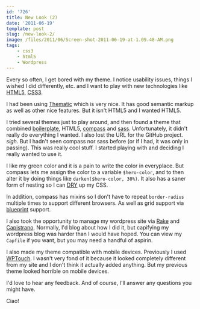 ```yaml
---
id: '726'
title: New Look (2)
date: '2011-06-19'
template: post
slug: /new-look-2/
image: /files/2011/06/Screen-shot-2011-06-19-at-1.09.48-AM.png
tags:
    - css3
    - html5
    - Wordpress
---
```


Every so often, I get bored with my theme. I notice usability issues, things I
wished I did differently, etc. and I want to play with new technologies like
[HTML5](http://www.html5rocks.com/), [CSS3](http://www.css3.info/).

I had been using [Thematic](http://themeshaper.com/thematic/) which is very
nice. It has good semantic markup as well as other nice features. But it isn't
HTML5 and I wanted HTML5.

<!-- more -->

I tried several themes just to play around, and then found a theme that
combined [boilerplate](http://aarontgrogg.com/boilerplate/), HTML5,
[compass](http://compass-style.org/reference/compass/) and
[sass](http://sass-lang.com/). Unfortunately, it didn't really do everything I
wanted. I also lost the URL for the GitHub project. _sigh_. But I hadn't seen
compass nor sass before (or if I had, it was only in passing). This was really
cool stuff. I started playing with and deciding I really wanted to use it.

I like my green color and it is a pain to write the color in everyplace. But
compass lets me assign the color to a variable `$hero-color`, and to then
alter it by doing things like `darken($hero-color, 30%)`. It also has a saner
form of nesting so I can
[DRY](http://en.wikipedia.org/wiki/Don't_repeat_yourself) up my CSS.

In addition, compass has mixins so I don't have to repeat `border-radius`
multiple times to support different browsers. As well as grid support via
[blueprint](http://www.blueprintcss.org/) support.

I also took the opportunity to manage my wordpress site via
[Rake](http://rake.rubyforge.org/) and [Capistrano](http://capify.org/).
Normally, I'd blog about how I did it, but capifying my wordpress blog was
harder than I would have hoped. You can view my `Capfile` if you want, but you
may need a handful of aspirin.

I also made my theme compatible with mobile devices. Previously I used
[WPTouch](http://wordpress.org/extend/pl). I wasn't very fond of it because it
looked completely different from my site and I don't think it actually added
anything. But my previous theme looked horrible on mobile devices.

I'd love to hear any feedback. And of course, I'll answer any questions you
might have.

Ciao!
